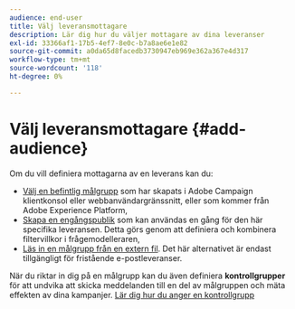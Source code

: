 ```yaml
---
audience: end-user
title: Välj leveransmottagare
description: Lär dig hur du väljer mottagare av dina leveranser
exl-id: 33366af1-17b5-4ef7-8e0c-b7a8ae6e1e82
source-git-commit: a0da65d8facedb3730947eb969e362a367e4d317
workflow-type: tm+mt
source-wordcount: '118'
ht-degree: 0%

---
```


# Välj leveransmottagare {#add-audience}

Om du vill definiera mottagarna av en leverans kan du:

* [Välj en befintlig målgrupp](add-audience.md) som har skapats i Adobe Campaign klientkonsol eller webbanvändargränssnitt, eller som kommer från Adobe Experience Platform,
* [Skapa en engångspublik](one-time-audience.md) som kan användas en gång för den här specifika leveransen. Detta görs genom att definiera och kombinera filtervillkor i frågemodelleraren,
* [Läs in en målgrupp från en extern fil](file-audience.md). Det här alternativet är endast tillgängligt för fristående e-postleveranser.

När du riktar in dig på en målgrupp kan du även definiera **kontrollgrupper** för att undvika att skicka meddelanden till en del av målgruppen och mäta effekten av dina kampanjer. [Lär dig hur du anger en kontrollgrupp](control-group.md)

